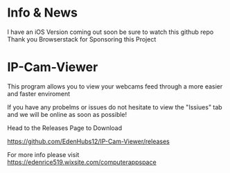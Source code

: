 # Info & News


I have an iOS Version coming out soon be sure to watch this github repo
Thank you Browserstack for Sponsoring this Project






# IP-Cam-Viewer
This program allows you to view your webcams feed through a more easier and faster enviroment

If you have any probelms or issues do not hesitate to view the "Issiues" tab and we will be online as soon as possible!

Head to the Releases Page to Download 

https://github.com/EdenHubs12/IP-Cam-Viewer/releases

For more info please visit https://edenrice519.wixsite.com/computerappspace


